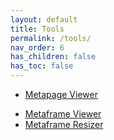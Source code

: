 ```yaml
---
layout: default
title: Tools
permalink: /tools/
nav_order: 6
has_children: false
has_toc: false
---
```

<!-- <li><a href="{{site.baseurl}}/tools/metapageview">Metapage Viewer</a></li> -->

<ul id="tools-metapage">
	<li><a href="https://app.metapages.org">Metapage Viewer</a></li>
</ul>

<ul id="tools-metaframe">
	<li><a href="{{site.baseurl}}/tools/metaframeview?url={{site.url}}/metaframes/random-data-generator/">Metaframe Viewer</a></li>
	<li><a href="{{site.baseurl}}/tools/metaframe-resize?url={{site.url}}/metaframes/random-data-generator/">Metaframe Resizer</a></li>
</ul>
